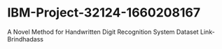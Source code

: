 # IBM-Project-32124-1660208167
A Novel Method for Handwritten Digit Recognition System
Dataset Link- Brindhadass
